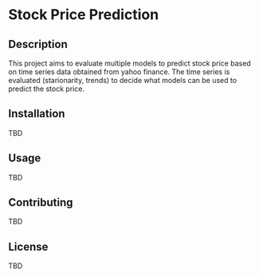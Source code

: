 # Stock Price Prediction

## Description

This project aims to evaluate multiple models to predict stock price based on time series data obtained from yahoo finance. The time series is evaluated (starionarity, trends) to decide what models can be used to predict the stock price.

## Installation

TBD

## Usage

TBD

## Contributing

TBD 

## License

TBD